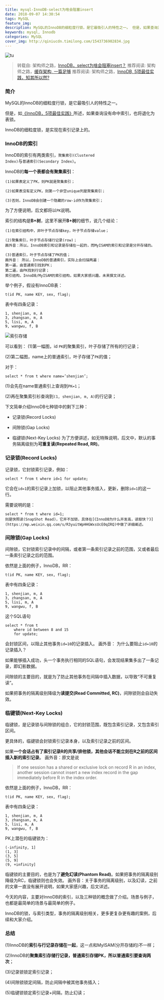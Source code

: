 ```yaml
---
title: mysql-InnoDB-select为啥会阻塞insert
date: 2018-09-07 14:30:54
tags: MySQL
feature_img:
description: MySQL的InnoDB的细粒度行锁，是它最吸引人的特性之一。 但是，如果查询没有命中索引，也将退化为表锁。 InnoDB的细粒度锁，是实现在索引记录上的。
keywords: mysql, Innodb
categories: MySQL
cover_img: http://qiniucdn.timilong.com/1543736902834.jpg
---
```


![tu](http://qiniucdn.timilong.com/1543736902834.jpg)

> 转载自: 架构师之路，[InnoDB，select为啥会阻塞insert？](https://mp.weixin.qq.com/s/y_f2qrZvZe_F4_HPnwVjOw)
> 推荐阅读: 架构师之路，[缓存架构, 一篇足够](https://mp.weixin.qq.com/s/4J3oM1j5hcLq4w4TdSEMPg)
> 推荐阅读: 架构师之路，[InnoDB, 5项最佳实践，知其所以然?]( https://mp.weixin.qq.com/s/JEJcgD36dpKgbUi7xo6DzA)

### 简介

MySQL的InnoDB的细粒度行锁，是它最吸引人的特性之一。

但是，如[《InnoDB，5项最佳实践》](https://mp.weixin.qq.com/s/JEJcgD36dpKgbUi7xo6DzA)所述，如果查询没有命中索引，也将退化为表锁。

InnoDB的细粒度锁，是实现在索引记录上的。
 
### InnoDB的索引
InnoDB的索引有两类索引，<code>聚集索引(Clustered Index)</code>与<code>普通索引(Secondary Index)</code>。
 
InnoDB的<b>每一个表都会有聚集索引</b>：
```
(1)如果表定义了PK，则PK就是聚集索引；

(2)如果表没有定义PK，则第一个非空unique列是聚集索引；

(3)否则，InnoDB会创建一个隐藏的row-id作为聚集索引；
```

为了方便说明，后文都将以`PK`说明。
 
索引的结构是<b>B+树</b>，这里不展开<b>B+树</b>的细节，说几个结论：
```
(1)在索引结构中，非叶子节点存储key，叶子节点存储value；

(2)聚集索引，叶子节点存储行记录(row)；
画外音：所以，InnoDB索引和记录是存储在一起的，而MyISAM的索引和记录是分开存储的。

(3)普通索引，叶子节点存储了PK的值；
画外音： 所以，InnoDB的普通索引，实际上会扫描两遍：
第一遍，由普通索引找到PK；
第二遍，由PK找到行记录；
索引结构，InnoDB/MyISAM的索引结构，如果大家感兴趣，未来撰文详述。
```

举个例子，假设有InnoDB表：
```
t(id PK, name KEY, sex, flag);
```
 
表中有四条记录：
```
1, shenjian, m, A
3, zhangsan, m, A
5, lisi, m, A
9, wangwu, f, B
```
![索引存储](http://qiniucdn.timilong.com/1536302724407.jpg)

可以看到：
(1)第一幅图，id `PK`的聚集索引，叶子存储了所有的行记录；

(2)第二幅图，name上的普通索引，叶子存储了`PK`的值；
 
对于：
```
select * from t where name=’shenjian’;
```

(1)会先在name普通索引上查询到`PK=1`；

(2)再在聚集索引衫查询到`(1, shenjian, m, A)`的行记录；
 
下文简单介绍InnoDB七种锁中的剩下三种：
- 记录锁(Record Locks)

- 间隙锁(Gap Locks)

- 临键锁(Next-Key Locks)
为了方便讲述，如无特殊说明，后文中，默认的事务隔离级别为<b>可重复读(Repeated Read, RR)</b>。
 
### 记录锁(Record Locks)
记录锁，它封锁索引记录，例如：
```
select * from t where id=1 for update;
```
 
它会在`id=1`的索引记录上加锁，以阻止其他事务插入，更新，删除`id=1`的这一行。
 
需要说明的是：
```
select * from t where id=1;
则是快照读(SnapShot Read)，它并不加锁，具体在[《InnoDB为什么并发高，读取快？》](https://mp.weixin.qq.com/s/R3yuitWpHHGWxsUcE0qIRQ)中做了详细阐述。
```
 
### 间隙锁(Gap Locks)
间隙锁，它封锁索引记录中的间隔，或者第一条索引记录之前的范围，又或者最后一条索引记录之后的范围。
 
依然是上面的例子，InnoDB，RR：
```
t(id PK, name KEY, sex, flag);
```
 
表中有四条记录：
```
1, shenjian, m, A
3, zhangsan, m, A
5, lisi, m, A
9, wangwu, f, B
```
 
这个SQL语句
```
select * from t 
    where id between 8 and 15 
    for update;
```

会封锁区间，以阻止其他事务`id=10`的记录插入。 画外音： 为什么要阻止`id=10`的记录插入？

如果能够插入成功，头一个事务执行相同的SQL语句，会发现结果集多出了一条记录，即幻影数据。
 
间隙锁的主要目的，就是为了防止其他事务在间隔中插入数据，以导致“不可重复读”。

如果把事务的隔离级别降级为<b>读提交(Read Committed, RC)</b>，间隙锁则会自动失效。
 
### 临键锁(Next-Key Locks)
临键锁，是记录锁与间隙锁的组合，它的封锁范围，既包含索引记录，又包含索引区间。
 
更具体的，临键锁会封锁索引记录本身，以及索引记录之前的区间。
 
如果<b>一个会话占有了索引记录R的共享/排他锁，其他会话不能立刻在R之前的区间插入新的索引记录</b>。
画外音：原文是说
> If one session has a shared or exclusive lock on record R in an index, another session cannot insert a new index record in the gap immediately before R in the index order.
 
依然是上面的例子，InnoDB，RR：
```
t(id PK, name KEY, sex, flag);
```
 
表中有四条记录：
```
1, shenjian, m, A
3, zhangsan, m, A
5, lisi, m, A
9, wangwu, f, B
```
 
PK上潜在的临键锁为：
```
(-infinity, 1]
(1, 3]
(3, 5]
(5, 9]
(9, +infinity]
```
 
临键锁的主要目的，也是为了<b>避免幻读(Phantom Read)</b>。如果把事务的隔离级别降级为RC，临键锁则也会失效。
画外音：关于事务的隔离级别，以及幻读，之前的文章一直没有展开说明，如果大家感兴趣，后文详述。
 
今天的内容，主要对InnoDB的索引，以及三种锁的概念做了介绍。场景与例子，也都是最简单的场景与最简单的例子。

InnoDB的锁，与索引类型，事务的隔离级别相关，更多更复杂更有趣的案例，后续和大家介绍。
 
### 总结
(1)InnoDB的<b>索引与行记录存储在一起</b>，这一点和MyISAM(分开存储的)不一样；

(2)InnoDB的<b>聚集索引存储行记录，普通索引存储PK，所以普通索引要查询两次</b>；

(3)记录锁锁定索引记录；

(4)间隙锁锁定间隔，防止间隔中被其他事务插入；

(5)临键锁锁定索引记录+间隔，防止幻读；

